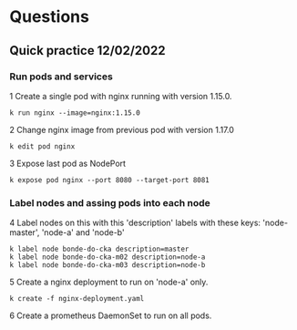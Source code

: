 # Questions

## Quick practice 12/02/2022

### Run pods and services
1 Create a single pod with nginx running with version 1.15.0. 

```
k run nginx --image=nginx:1.15.0
```

2 Change nginx image from previous pod with version 1.17.0

```
k edit pod nginx
```

3 Expose last pod as NodePort

```
k expose pod nginx --port 8080 --target-port 8081
```

### Label nodes and assing pods into each node
4 Label nodes on this with this 'description' labels with these keys: 'node-master', 'node-a' and 'node-b'

```
k label node bonde-do-cka description=master
k label node bonde-do-cka-m02 description=node-a
k label node bonde-do-cka-m03 description=node-b
```

5 Create a nginx deployment to run on 'node-a' only.
```
k create -f nginx-deployment.yaml
```
6 Create a prometheus DaemonSet to run on all pods.
